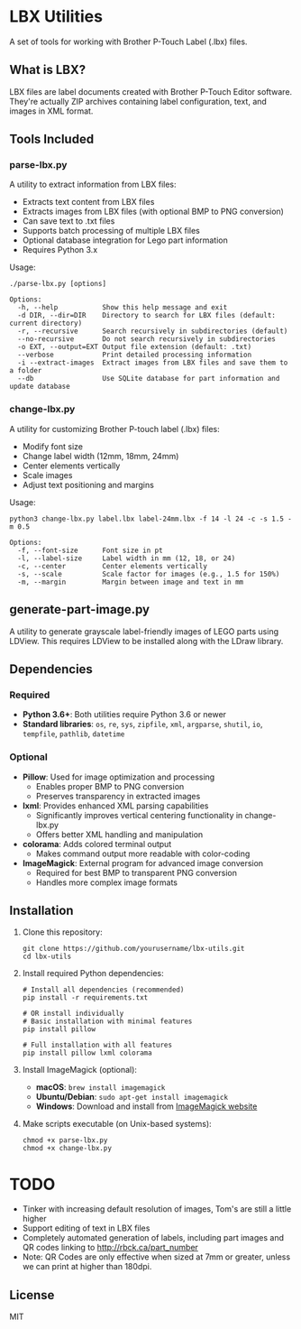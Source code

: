 <!-- @format -->

# LBX Utilities

A set of tools for working with Brother P-Touch Label (.lbx) files.

## What is LBX?

LBX files are label documents created with Brother P-Touch Editor software. They're actually ZIP archives containing label configuration, text, and images in XML format.

## Tools Included

### parse-lbx.py

A utility to extract information from LBX files:

- Extracts text content from LBX files
- Extracts images from LBX files (with optional BMP to PNG conversion)
- Can save text to .txt files
- Supports batch processing of multiple LBX files
- Optional database integration for Lego part information
- Requires Python 3.x

Usage:

```
./parse-lbx.py [options]

Options:
  -h, --help           Show this help message and exit
  -d DIR, --dir=DIR    Directory to search for LBX files (default: current directory)
  -r, --recursive      Search recursively in subdirectories (default)
  --no-recursive       Do not search recursively in subdirectories
  -o EXT, --output=EXT Output file extension (default: .txt)
  --verbose            Print detailed processing information
  -i --extract-images  Extract images from LBX files and save them to a folder
  --db                 Use SQLite database for part information and update database
```

### change-lbx.py

A utility for customizing Brother P-touch label (.lbx) files:

- Modify font size
- Change label width (12mm, 18mm, 24mm)
- Center elements vertically
- Scale images
- Adjust text positioning and margins

Usage:

```
python3 change-lbx.py label.lbx label-24mm.lbx -f 14 -l 24 -c -s 1.5 -m 0.5

Options:
  -f, --font-size      Font size in pt
  -l, --label-size     Label width in mm (12, 18, or 24)
  -c, --center         Center elements vertically
  -s, --scale          Scale factor for images (e.g., 1.5 for 150%)
  -m, --margin         Margin between image and text in mm
```

## generate-part-image.py

A utility to generate grayscale label-friendly images of LEGO parts using LDView.
This requires LDView to be installed along with the LDraw library.

## Dependencies

### Required

- **Python 3.6+**: Both utilities require Python 3.6 or newer
- **Standard libraries**: `os`, `re`, `sys`, `zipfile`, `xml`, `argparse`, `shutil`, `io`, `tempfile`, `pathlib`, `datetime`

### Optional

- **Pillow**: Used for image optimization and processing
  - Enables proper BMP to PNG conversion
  - Preserves transparency in extracted images
- **lxml**: Provides enhanced XML parsing capabilities
  - Significantly improves vertical centering functionality in change-lbx.py
  - Offers better XML handling and manipulation
- **colorama**: Adds colored terminal output
  - Makes command output more readable with color-coding
- **ImageMagick**: External program for advanced image conversion
  - Required for best BMP to transparent PNG conversion
  - Handles more complex image formats

## Installation

1. Clone this repository:

   ```
   git clone https://github.com/yourusername/lbx-utils.git
   cd lbx-utils
   ```

2. Install required Python dependencies:

   ```
   # Install all dependencies (recommended)
   pip install -r requirements.txt

   # OR install individually
   # Basic installation with minimal features
   pip install pillow

   # Full installation with all features
   pip install pillow lxml colorama
   ```

3. Install ImageMagick (optional):

   - **macOS**: `brew install imagemagick`
   - **Ubuntu/Debian**: `sudo apt-get install imagemagick`
   - **Windows**: Download and install from [ImageMagick website](https://imagemagick.org/script/download.php)

4. Make scripts executable (on Unix-based systems):
   ```
   chmod +x parse-lbx.py
   chmod +x change-lbx.py
   ```

# TODO

- Tinker with increasing default resolution of images, Tom's are still a little higher
- Support editing of text in LBX files
- Completely automated generation of labels, including part images and QR codes linking to http://rbck.ca/part_number
- Note: QR Codes are only effective when sized at 7mm or greater, unless we can print at higher than 180dpi.

## License

MIT
